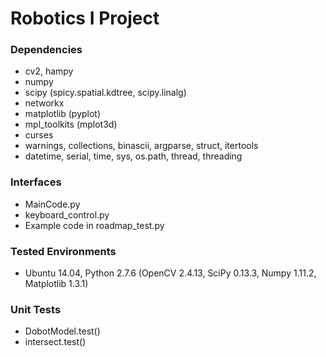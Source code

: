# Robotics I Project #

### Dependencies ###

* cv2, hampy
* numpy
* scipy (spicy.spatial.kdtree, scipy.linalg)
* networkx
* matplotlib (pyplot)
* mpl_toolkits (mplot3d)
* curses
* warnings, collections, binascii, argparse, struct, itertools
* datetime, serial, time, sys, os.path, thread, threading

### Interfaces ###

* MainCode.py
* keyboard_control.py
* Example code in roadmap_test.py

### Tested Environments ###

* Ubuntu 14.04, Python 2.7.6 (OpenCV 2.4.13, SciPy 0.13.3, Numpy 1.11.2, Matplotlib 1.3.1)

### Unit Tests ###

* DobotModel.test()
* intersect.test()

